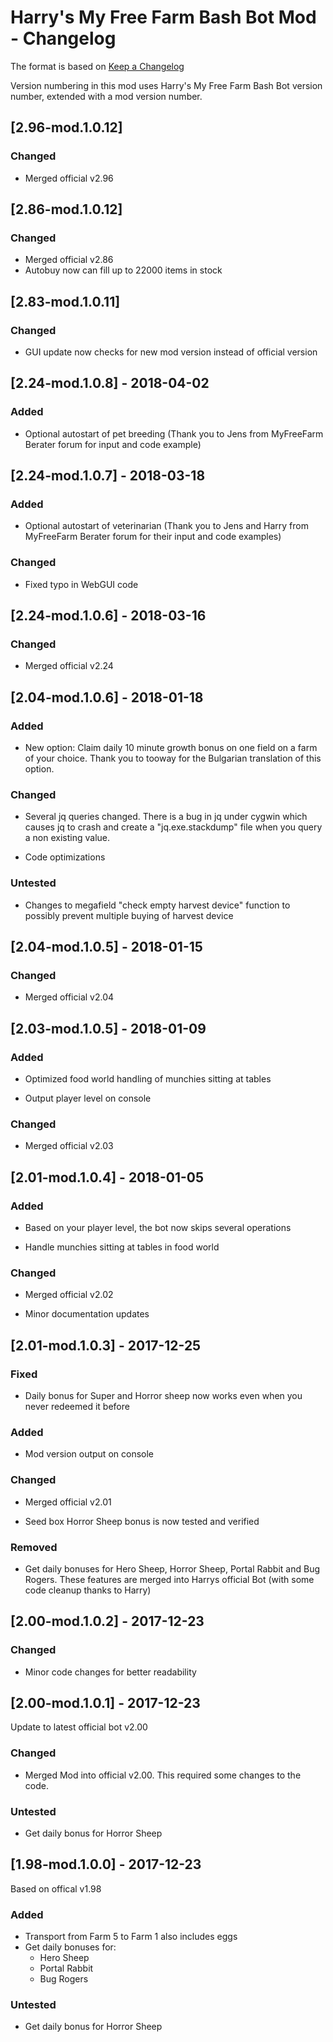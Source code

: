 # Harry's My Free Farm Bash Bot Mod - Changelog

The format is based on [Keep a Changelog](http://keepachangelog.com/en/1.0.0/)

Version numbering in this mod uses Harry's My Free Farm Bash Bot version number, extended with a mod version number.

## [2.96-mod.1.0.12]

### Changed

- Merged official v2.96

## [2.86-mod.1.0.12]

### Changed

- Merged official v2.86
- Autobuy now can fill up to 22000 items in stock

## [2.83-mod.1.0.11]

### Changed

- GUI update now checks for new mod version instead of official version

## [2.24-mod.1.0.8] - 2018-04-02

### Added

- Optional autostart of pet breeding (Thank you to Jens from MyFreeFarm Berater forum for input and code example)

## [2.24-mod.1.0.7] - 2018-03-18

### Added

- Optional autostart of veterinarian (Thank you to Jens and Harry from MyFreeFarm Berater forum for their input and code examples)

### Changed

- Fixed typo in WebGUI code

## [2.24-mod.1.0.6] - 2018-03-16

### Changed

- Merged official v2.24

## [2.04-mod.1.0.6] - 2018-01-18

### Added

- New option: Claim daily 10 minute growth bonus on one field on a farm of your choice. Thank you to tooway for the Bulgarian translation of this option.

### Changed

- Several jq queries changed. There is a bug in jq under cygwin which causes jq to crash and create a "jq.exe.stackdump" file when you query a non existing value.

- Code optimizations

### Untested

- Changes to megafield "check empty harvest device" function to possibly prevent multiple buying of harvest device

## [2.04-mod.1.0.5] - 2018-01-15

### Changed

- Merged official v2.04

## [2.03-mod.1.0.5] - 2018-01-09

### Added

- Optimized food world handling of munchies sitting at tables

- Output player level on console

### Changed

- Merged official v2.03

## [2.01-mod.1.0.4] - 2018-01-05

### Added

- Based on your player level, the bot now skips several operations

- Handle munchies sitting at tables in food world

### Changed

- Merged official v2.02

- Minor documentation updates

## [2.01-mod.1.0.3] - 2017-12-25

### Fixed

- Daily bonus for Super and Horror sheep now works even when you never redeemed it before

### Added

- Mod version output on console

### Changed

- Merged official v2.01

- Seed box Horror Sheep bonus is now tested and verified

### Removed

- Get daily bonuses for Hero Sheep, Horror Sheep, Portal Rabbit and Bug Rogers. These features are merged into Harrys official Bot (with some code cleanup thanks to Harry)

## [2.00-mod.1.0.2] - 2017-12-23

### Changed

- Minor code changes for better readability

## [2.00-mod.1.0.1] - 2017-12-23

Update to latest official bot v2.00

### Changed

- Merged Mod into official v2.00. This required some changes to the code.

### Untested

- Get daily bonus for Horror Sheep

## [1.98-mod.1.0.0] - 2017-12-23

Based on offical v1.98

### Added

- Transport from Farm 5 to Farm 1 also includes eggs
- Get daily bonuses for:
  - Hero Sheep
  - Portal Rabbit
  - Bug Rogers

### Untested

- Get daily bonus for Horror Sheep
